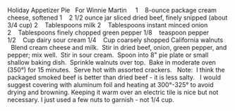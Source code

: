 Holiday Appetizer Pie
 
For Winnie Martin
 
 
1    8-ounce package cream cheese, softened
1    2 1/2 ounce jar sliced dried beef, finely snipped (about 3/4 cup)
2    Tablespoons milk
2    Tablespoons instant minced onion
2    Tablespoons finely chopped green pepper
1/8    teaspoon pepper
1/2    Cup dairy sour cream
1/4    Cup coarsely shopped California walnuts
 
 
Blend cream cheese and milk.  Stir in dried beef, onion, green pepper, and pepper; mix well.  Stir in sour cream.  Spoon into 8" pie plate or small shallow baking dish.  Sprinkle walnuts over top.  Bake in moderate oven (350°) for 15 minutes.  Serve hot with assorted crackers.
 
Note:  I think the packaged smoked beef is better than dried beef - it is less salty.  
I would suggest covering with aluminum foil and heating at 300°-325° to avoid drying and browning.
Keeping it warm over an electric tile is nice but not necessary.
I just used a few nuts to garnish - not 1/4 cup.
